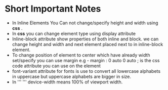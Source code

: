 # Short Important Notes 

- In Inline Elements You Can not change/specify height and width using **css** .
- In **css** you can change element type using display attribute
- Inline-block attribute show properties of both inline and block.
  we can change height and width and next element placed next to in inline-block element.
- To change position of element to center which have already width set/specify you can use margin
  e.g - margin : 0 auto 0 auto ; is the css code attribute you can use on the element 
- font-variant attribute for fonts is use to convert all lowercase alphabets in uppercase but uppercase alphabets are bigger in size. 
- In ''' <meta name="viewport" content="width=device-width, initial-scale=1" />  ''' device-width means 100% of viewport width.
